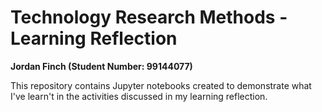 # Technology Research Methods - Learning Reflection

__Jordan Finch (Student Number: 99144077)__

This repository contains Jupyter notebooks created to demonstrate what I've learn't in the activities discussed in my learning reflection.


